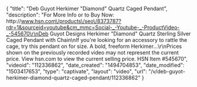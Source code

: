 {
    "title": "Deb Guyot Herkimer \"Diamond\" Quartz Caged Pendant",
    "description": "For More Info or to Buy Now: http:\/\/www.hsn.com\/products\/seo\/8373787?rdr=1&sourceid=youtube&cm_mmc=Social-_-Youtube-_-ProductVideo-_-545670\r\nDeb Guyot Designs Herkimer \"Diamond\" Quartz Sterling Silver Caged Pendant with Chain\nIf you're looking for an accessory to rattle the cage, try this pendant on for size. A bold, freeform Herkimer...\r\nPrices shown on the previously recorded video may not represent the current price.  View hsn.com to view the current selling price. HSN Item #545670",
    "videoid": "112336862",
    "date_created": "1494704853",
    "date_modified": "1503417653",
    "type": "captivate",
    "layout": "video",
    "url": "\/v\/deb-guyot-herkimer-diamond-quartz-caged-pendant\/112336862"
}